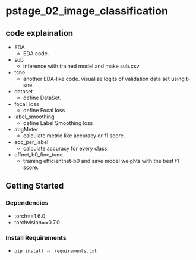 # pstage_02_image_classification


## code explaination
* EDA
  - EDA code.
* sub
  - inference with trained model and make sub.csv
* tsne
  - another EDA-like code. visualize logits of validation data set using t-sne.
* dataset
  - define DataSet.
* focal_loss
  - define Focal loss
* label_smoothing
  - define Label Smoothing loss
* abgMeter
  - calculate metric like accuracy or f1 score.
* acc_per_label
  - calculate accuracy for every class.
* effnet_b0_fine_tune
  - training efficientnet-b0 and save model weights with the best f1 score.
## Getting Started    
### Dependencies
- torch==1.6.0
- torchvision==0.7.0                                                              

### Install Requirements
- `pip install -r requirements.txt`
